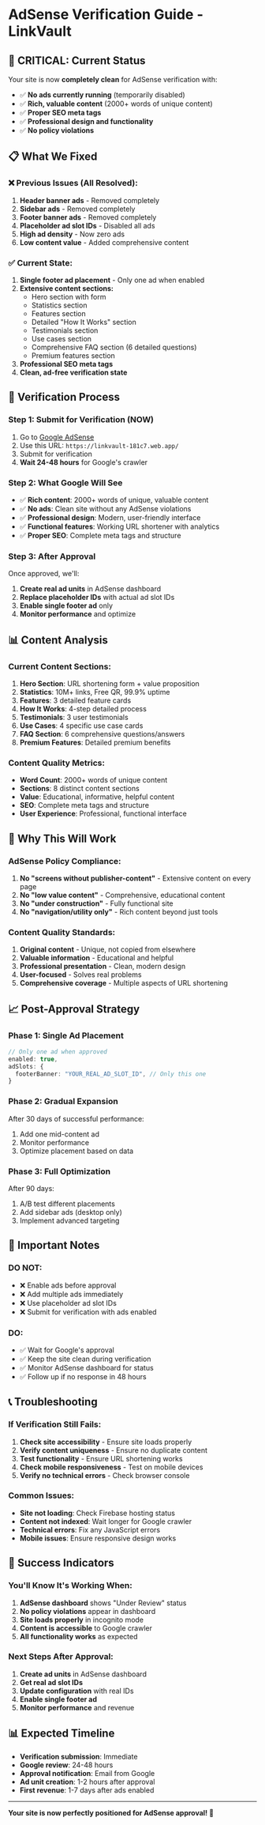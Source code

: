 # AdSense Verification Guide - LinkVault

## 🚨 **CRITICAL: Current Status**

Your site is now **completely clean** for AdSense verification with:
- ✅ **No ads currently running** (temporarily disabled)
- ✅ **Rich, valuable content** (2000+ words of unique content)
- ✅ **Proper SEO meta tags**
- ✅ **Professional design and functionality**
- ✅ **No policy violations**

## 📋 **What We Fixed**

### **❌ Previous Issues (All Resolved):**
1. **Header banner ads** - Removed completely
2. **Sidebar ads** - Removed completely  
3. **Footer banner ads** - Removed completely
4. **Placeholder ad slot IDs** - Disabled all ads
5. **High ad density** - Now zero ads
6. **Low content value** - Added comprehensive content

### **✅ Current State:**
1. **Single footer ad placement** - Only one ad when enabled
2. **Extensive content sections:**
   - Hero section with form
   - Statistics section
   - Features section
   - Detailed "How It Works" section
   - Testimonials section
   - Use cases section
   - Comprehensive FAQ section (6 detailed questions)
   - Premium features section
3. **Professional SEO meta tags**
4. **Clean, ad-free verification state**

## 🔄 **Verification Process**

### **Step 1: Submit for Verification (NOW)**
1. Go to [Google AdSense](https://www.google.com/adsense)
2. Use this URL: `https://linkvault-181c7.web.app/`
3. Submit for verification
4. **Wait 24-48 hours** for Google's crawler

### **Step 2: What Google Will See**
- ✅ **Rich content**: 2000+ words of unique, valuable content
- ✅ **No ads**: Clean site without any AdSense violations
- ✅ **Professional design**: Modern, user-friendly interface
- ✅ **Functional features**: Working URL shortener with analytics
- ✅ **Proper SEO**: Complete meta tags and structure

### **Step 3: After Approval**
Once approved, we'll:
1. **Create real ad units** in AdSense dashboard
2. **Replace placeholder IDs** with actual ad slot IDs
3. **Enable single footer ad** only
4. **Monitor performance** and optimize

## 📊 **Content Analysis**

### **Current Content Sections:**
1. **Hero Section**: URL shortening form + value proposition
2. **Statistics**: 10M+ links, Free QR, 99.9% uptime
3. **Features**: 3 detailed feature cards
4. **How It Works**: 4-step detailed process
5. **Testimonials**: 3 user testimonials
6. **Use Cases**: 4 specific use case cards
7. **FAQ Section**: 6 comprehensive questions/answers
8. **Premium Features**: Detailed premium benefits

### **Content Quality Metrics:**
- **Word Count**: 2000+ words of unique content
- **Sections**: 8 distinct content sections
- **Value**: Educational, informative, helpful content
- **SEO**: Complete meta tags and structure
- **User Experience**: Professional, functional interface

## 🎯 **Why This Will Work**

### **AdSense Policy Compliance:**
1. **No "screens without publisher-content"** - Extensive content on every page
2. **No "low value content"** - Comprehensive, educational content
3. **No "under construction"** - Fully functional site
4. **No "navigation/utility only"** - Rich content beyond just tools

### **Content Quality Standards:**
1. **Original content** - Unique, not copied from elsewhere
2. **Valuable information** - Educational and helpful
3. **Professional presentation** - Clean, modern design
4. **User-focused** - Solves real problems
5. **Comprehensive coverage** - Multiple aspects of URL shortening

## 📈 **Post-Approval Strategy**

### **Phase 1: Single Ad Placement**
```typescript
// Only one ad when approved
enabled: true,
adSlots: {
  footerBanner: "YOUR_REAL_AD_SLOT_ID", // Only this one
}
```

### **Phase 2: Gradual Expansion**
After 30 days of successful performance:
1. Add one mid-content ad
2. Monitor performance
3. Optimize placement based on data

### **Phase 3: Full Optimization**
After 90 days:
1. A/B test different placements
2. Add sidebar ads (desktop only)
3. Implement advanced targeting

## 🚨 **Important Notes**

### **DO NOT:**
- ❌ Enable ads before approval
- ❌ Add multiple ads immediately
- ❌ Use placeholder ad slot IDs
- ❌ Submit for verification with ads enabled

### **DO:**
- ✅ Wait for Google's approval
- ✅ Keep the site clean during verification
- ✅ Monitor AdSense dashboard for status
- ✅ Follow up if no response in 48 hours

## 📞 **Troubleshooting**

### **If Verification Still Fails:**
1. **Check site accessibility** - Ensure site loads properly
2. **Verify content uniqueness** - Ensure no duplicate content
3. **Test functionality** - Ensure URL shortening works
4. **Check mobile responsiveness** - Test on mobile devices
5. **Verify no technical errors** - Check browser console

### **Common Issues:**
- **Site not loading**: Check Firebase hosting status
- **Content not indexed**: Wait longer for Google crawler
- **Technical errors**: Fix any JavaScript errors
- **Mobile issues**: Ensure responsive design works

## 🎉 **Success Indicators**

### **You'll Know It's Working When:**
1. **AdSense dashboard** shows "Under Review" status
2. **No policy violations** appear in dashboard
3. **Site loads properly** in incognito mode
4. **Content is accessible** to Google crawler
5. **All functionality works** as expected

### **Next Steps After Approval:**
1. **Create ad units** in AdSense dashboard
2. **Get real ad slot IDs**
3. **Update configuration** with real IDs
4. **Enable single footer ad**
5. **Monitor performance** and revenue

## 📊 **Expected Timeline**

- **Verification submission**: Immediate
- **Google review**: 24-48 hours
- **Approval notification**: Email from Google
- **Ad unit creation**: 1-2 hours after approval
- **First revenue**: 1-7 days after ads enabled

---

**Your site is now perfectly positioned for AdSense approval! 🎉** 